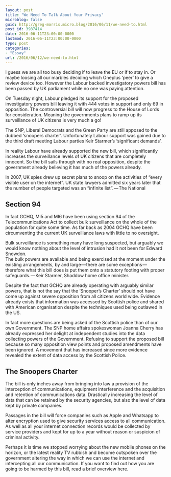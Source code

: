 ```yaml
---
layout: post
title: "We Need To Talk About Your Privacy"
microblog: false
guid: http://greg-morris.micro.blog/2016/06/11/we-need-to.html
post_id: 3987414
date: 2016-06-11T23:00:00-0000
lastmod: 2016-06-11T23:00:00-0000
type: post
categories:
- "Essay"
url: /2016/06/12/we-need-to.html
---
```

<!--kg-card-begin: html--><p><!--kg-card-begin: html--></p>
<p>I guess we are all too busy deciding if to leave the EU or if to stay in. Or maybe loosing all our marbles deciding which Oneplus ‘peer’ to give a review device too. However the Labour backed investigatory powers bill has been passed by UK parliament while no one was paying attention.</p>
<p>On Tuesday night, Labour pledged its support for the proposed investigatory powers bill leaving it with 444 votes in support and only 69 in opposition. The controversial bill will now progress to the House of Lords for consideration. Meaning the governments plans to ramp up its surveillance of UK citizens is very much a go!</p>
<p>The SNP, Liberal Democrats and the Green Party are still apposed to the dubbed ‘snoopers charter’. Unfortunately Labour support was gained due to the third draft meeting Labour parties Keir Starmer’s ‘significant demands’.</p>
<p>In reality Labour have already supported the new bill, which significantly increases the surveillance levels of UK citizens that are completely innocent. So the bill sails through with no real opposition, despite the government already believing it has much of the powers already.</p>
<p>In 2007, UK spies drew up secret plans to snoop on the activities of “every visible user on the internet”. UK state lawyers admitted six years later that the number of people targeted was an “infinite list”. — The National</p>
<h2>Section 94</h2>
<p>In fact GCHQ, MI5 and MI6 have been using section 94 of the Telecommunications Act to collect bulk surveillance on the whole of the population for quite some time. As far back as 2004 GCHQ have been circumventing the current UK surveillance laws with little to no oversight.</p>
<p>Bulk surveillance is something many have long suspected, but arguably we would know nothing about the level of intrusion had it not been for Edward Snowdon.<br />
The bulk powers are available and being exercised at the moment under the existing arrangements, by and large — there are some exceptions — therefore what this bill does is put them onto a statutory footing with proper safeguards. — Keir Starmer, Shaddow home office minister.</p>
<p>Despite the fact that GCHQ are already operating with arguably similar powers, that is not the say that the ‘Snooper’s Charter’ should not have come up against severe opposition from all citizens world wide. Evidence already exists that information was accessed by Scottish police and shared with American organisation despite the techniques used being outlawed in the US.</p>
<p>In fact more questions are being asked of the Scottish police than of our own Government. The SNP home affairs spokeswoman Joanna Cherry has already expressed her delight at independent studies into the data collecting powers of the Government. Refusing to support the proposed bill because so many opposition view points and proposed amendments have been ignored. A movement that has increased since more evidence revealed the extent of data access by the Scottish Police.</p>
<h2>The Snoopers Charter</h2>
<p>The bill is only inches away from bringing into law a provision of the interception of communications, equipment interference and the acquisition and retention of communications data. Drastically increasing the level of data that can be retained by the security agencies, but also the level of data kept by private companies.</p>
<p>Passages in the bill will force companies such as Apple and Whatsapp to alter encryption used to give security services access to all communication. As well as all your internet connection records would be collected by service providers and kept for up to a year without reason or suspicion of criminal activity.</p>
<p>Perhaps it is time we stopped worrying about the new mobile phones on the horizon, or the latest reality TV rubbish and become outspoken over the government altering the way in which we can use the internet and intercepting all our communication. If you want to find out how you are going to be harmed by this bill, read a brief overview here.</p>
<p><!--kg-card-end: html--></p>
<!--kg-card-end: html-->

